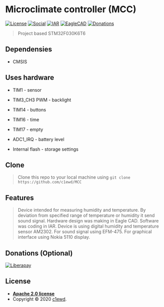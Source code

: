 # Microclimate controller (MCC)

[![License](http://img.shields.io/:license-Apache_2.0-blue.svg)](http://badges.mit-license.org)
[![Social](https://img.shields.io/badge/social-telegram-lightgray.svg)](https://teleg.run/c1ewd)
[![IAR](https://img.shields.io/badge/EWARM-8.40.1-orange.svg)](https://www.iar.com)
[![EagleCAD](https://img.shields.io/badge/Eagle-9.5.1-red.svg)](https://www.autodesk.com/products/eagle/overview)
[![Donations](https://img.shields.io/badge/donations-Liberapay-green.svg)](https://liberapay.com/c1ewd/donate)

> Project based STM32F030K6T6

## Dependensies

- CMSIS

## Uses hardware

- TIM1 - sensor
- TIM3_CH3 PWM - backlight
- TIM14 - buttons
- TIM16 - time
- TIM17 - empty

- ADC1_IRQ - battery level

- Internal flash - storage settings

## Clone

> Clone this repo to your local machine using `git clone https://github.com/c1ewd/MCC`

## Features

> Device intended for measuring humidity and temperature. By deviation from specified range of temperature or humidity it send sound signal.
> Hardware design was making in Eagle CAD. Software was coding in IAR.
> Device is using digital humidity and temperature sensor AM2302. For sound signal using EFM-475. For graphical interface using Nokia 5110 display.

## Donations (Optional)

[![Liberapay](https://liberapay.com/assets/widgets/donate.svg)](https://liberapay.com/c1ewd/donate)

## License

- **[Apache 2.0 license](http://www.apache.org/licenses/LICENSE-2.0)**
- Copyright © 2020 <a href="https://teleg.run/c1ewd" target="_blank">c1ewd</a>.
